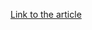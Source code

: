 [Link to the article](https://darkreading.com/analytics/prolific-cybercrime-gang-favors-legit-login-credentials/d/d-id/1322645)
